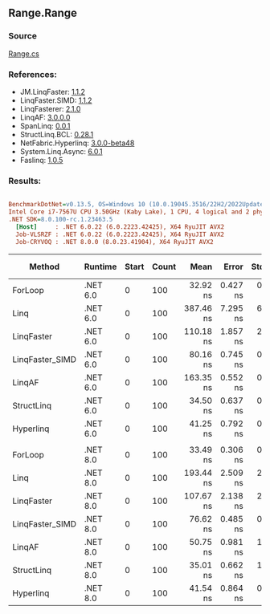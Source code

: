 ﻿## Range.Range

### Source
[Range.cs](../LinqBenchmarks/Range/Range.cs)

### References:
- JM.LinqFaster: [1.1.2](https://www.nuget.org/packages/JM.LinqFaster/1.1.2)
- LinqFaster.SIMD: [1.1.2](https://www.nuget.org/packages/LinqFaster.SIMD/1.0.3)
- LinqFasterer: [2.1.0](https://www.nuget.org/packages/LinqFasterer/2.1.0)
- LinqAF: [3.0.0.0](https://www.nuget.org/packages/LinqAF/3.0.0.0)
- SpanLinq: [0.0.1](https://www.nuget.org/packages/SpanLinq/0.0.1)
- StructLinq.BCL: [0.28.1](https://www.nuget.org/packages/StructLinq/0.28.1)
- NetFabric.Hyperlinq: [3.0.0-beta48](https://www.nuget.org/packages/NetFabric.Hyperlinq/3.0.0-beta48)
- System.Linq.Async: [6.0.1](https://www.nuget.org/packages/System.Linq.Async/6.0.1)
- Faslinq: [1.0.5](https://www.nuget.org/packages/Faslinq/1.0.5)

### Results:
``` ini

BenchmarkDotNet=v0.13.5, OS=Windows 10 (10.0.19045.3516/22H2/2022Update)
Intel Core i7-7567U CPU 3.50GHz (Kaby Lake), 1 CPU, 4 logical and 2 physical cores
.NET SDK=8.0.100-rc.1.23463.5
  [Host]     : .NET 6.0.22 (6.0.2223.42425), X64 RyuJIT AVX2
  Job-VLSRZF : .NET 6.0.22 (6.0.2223.42425), X64 RyuJIT AVX2
  Job-CRYVOQ : .NET 8.0.0 (8.0.23.41904), X64 RyuJIT AVX2


```
|          Method |  Runtime | Start | Count |      Mean |    Error |   StdDev |    Median |         Ratio | RatioSD |   Gen0 | Allocated | Alloc Ratio |
|---------------- |--------- |------ |------ |----------:|---------:|---------:|----------:|--------------:|--------:|-------:|----------:|------------:|
|         ForLoop | .NET 6.0 |     0 |   100 |  32.92 ns | 0.427 ns | 0.379 ns |  32.79 ns |      baseline |         |      - |         - |          NA |
|            Linq | .NET 6.0 |     0 |   100 | 387.46 ns | 7.295 ns | 6.824 ns | 385.81 ns | 11.77x slower |   0.27x | 0.0191 |      40 B |          NA |
|      LinqFaster | .NET 6.0 |     0 |   100 | 110.18 ns | 1.857 ns | 2.064 ns | 109.88 ns |  3.35x slower |   0.08x | 0.2027 |     424 B |          NA |
| LinqFaster_SIMD | .NET 6.0 |     0 |   100 |  80.16 ns | 0.745 ns | 0.581 ns |  80.11 ns |  2.44x slower |   0.02x | 0.2027 |     424 B |          NA |
|          LinqAF | .NET 6.0 |     0 |   100 | 163.35 ns | 0.552 ns | 0.431 ns | 163.31 ns |  4.96x slower |   0.07x |      - |         - |          NA |
|      StructLinq | .NET 6.0 |     0 |   100 |  34.50 ns | 0.637 ns | 0.759 ns |  34.19 ns |  1.05x slower |   0.03x |      - |         - |          NA |
|       Hyperlinq | .NET 6.0 |     0 |   100 |  41.25 ns | 0.792 ns | 0.740 ns |  40.92 ns |  1.25x slower |   0.01x |      - |         - |          NA |
|                 |          |       |       |           |          |          |           |               |         |        |           |             |
|         ForLoop | .NET 8.0 |     0 |   100 |  33.49 ns | 0.306 ns | 0.271 ns |  33.46 ns |      baseline |         |      - |         - |          NA |
|            Linq | .NET 8.0 |     0 |   100 | 193.44 ns | 2.509 ns | 2.347 ns | 192.24 ns |  5.78x slower |   0.09x | 0.0191 |      40 B |          NA |
|      LinqFaster | .NET 8.0 |     0 |   100 | 107.67 ns | 2.138 ns | 2.625 ns | 106.49 ns |  3.22x slower |   0.09x | 0.2027 |     424 B |          NA |
| LinqFaster_SIMD | .NET 8.0 |     0 |   100 |  76.62 ns | 0.485 ns | 0.379 ns |  76.52 ns |  2.29x slower |   0.02x | 0.2027 |     424 B |          NA |
|          LinqAF | .NET 8.0 |     0 |   100 |  50.75 ns | 0.981 ns | 1.310 ns |  50.26 ns |  1.53x slower |   0.05x |      - |         - |          NA |
|      StructLinq | .NET 8.0 |     0 |   100 |  35.01 ns | 0.662 ns | 1.177 ns |  34.44 ns |  1.06x slower |   0.04x |      - |         - |          NA |
|       Hyperlinq | .NET 8.0 |     0 |   100 |  41.54 ns | 0.864 ns | 0.995 ns |  41.12 ns |  1.24x slower |   0.04x |      - |         - |          NA |
